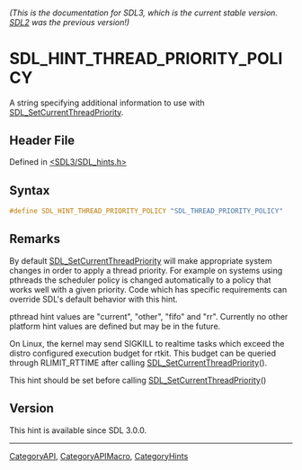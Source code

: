 ###### (This is the documentation for SDL3, which is the current stable version. [SDL2](https://wiki.libsdl.org/SDL2/) was the previous version!)
# SDL_HINT_THREAD_PRIORITY_POLICY

A string specifying additional information to use with [SDL_SetCurrentThreadPriority](SDL_SetCurrentThreadPriority).

## Header File

Defined in [<SDL3/SDL_hints.h>](https://github.com/libsdl-org/SDL/blob/main/include/SDL3/SDL_hints.h)

## Syntax

```c
#define SDL_HINT_THREAD_PRIORITY_POLICY "SDL_THREAD_PRIORITY_POLICY"
```

## Remarks

By default [SDL_SetCurrentThreadPriority](SDL_SetCurrentThreadPriority)
will make appropriate system changes in order to apply a thread priority.
For example on systems using pthreads the scheduler policy is changed
automatically to a policy that works well with a given priority. Code which
has specific requirements can override SDL's default behavior with this
hint.

pthread hint values are "current", "other", "fifo" and "rr". Currently no
other platform hint values are defined but may be in the future.

On Linux, the kernel may send SIGKILL to realtime tasks which exceed the
distro configured execution budget for rtkit. This budget can be queried
through RLIMIT_RTTIME after calling
[SDL_SetCurrentThreadPriority](SDL_SetCurrentThreadPriority)().

This hint should be set before calling
[SDL_SetCurrentThreadPriority](SDL_SetCurrentThreadPriority)()

## Version

This hint is available since SDL 3.0.0.

----
[CategoryAPI](CategoryAPI), [CategoryAPIMacro](CategoryAPIMacro), [CategoryHints](CategoryHints)

